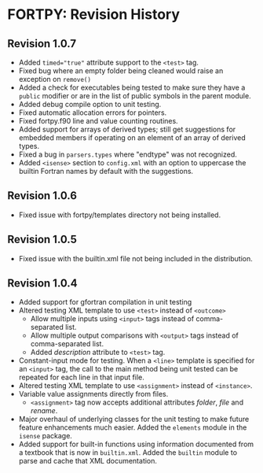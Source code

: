 FORTPY: Revision History
======

Revision 1.0.7
------

- Added `timed="true"` attribute support to the `<test>` tag.
- Fixed bug where an empty folder being cleaned would raise an exception on `remove()`
- Added a check for executables being tested to make sure they have a `public` modifier or are in the list of public symbols in the parent module.
- Added debug compile option to unit testing.
- Fixed automatic allocation errors for pointers.
- Fixed fortpy.f90 line and value counting routines.
- Added support for arrays of derived types; still get suggestions for embedded members if operating on an element of an array of derived types.
- Fixed a bug in `parsers.types` where "endtype" was not recognized.
- Added `<isense>` section to `config.xml` with an option to uppercase the builtin Fortran names
  by default with the suggestions.

Revision 1.0.6
------

- Fixed issue with fortpy/templates directory not being installed.

Revision 1.0.5
------

- Fixed issue with the builtin.xml file not being included in the distribution.

Revision 1.0.4
------

- Added support for gfortran compilation in unit testing
- Altered testing XML template to use `<test>` instead of `<outcome>`
  - Allow multiple inputs using `<input>` tags instead of comma-separated list.
  - Allow multiple output comparisons with `<output>` tags instead of comma-separated list.
  - Added _description_ attribute to `<test>` tag.
- Constant-input mode for testing. When a `<line>` template is specified for an `<input>` tag, the call to the main method being unit tested can be repeated for each line in that input file.
- Altered testing XML template to use `<assignment>` instead of `<instance>`.
- Variable value assignments directly from files.
  - `<assignment>` tag now accepts additional attributes _folder_, _file_ and _rename_.
- Major overhaul of underlying classes for the unit testing to make future feature enhancements much easier. Added the `elements` module in the `isense` package.
- Added support for built-in functions using information documented from a textbook that is now in `builtin.xml`. Added the `builtin` module to parse and cache that XML documentation.